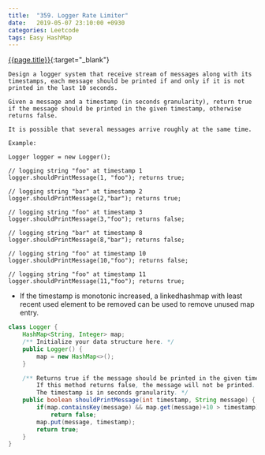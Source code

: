 ```yaml
---
title:  "359. Logger Rate Limiter"
date:   2019-05-07 23:10:00 +0930
categories: Leetcode
tags: Easy HashMap
---
```


[{{page.title}}](https://leetcode.com/problems/split-array-largest-sum/){:target="_blank"}

    Design a logger system that receive stream of messages along with its timestamps, each message should be printed if and only if it is not printed in the last 10 seconds.

    Given a message and a timestamp (in seconds granularity), return true if the message should be printed in the given timestamp, otherwise returns false.

    It is possible that several messages arrive roughly at the same time.

    Example:

    Logger logger = new Logger();

    // logging string "foo" at timestamp 1
    logger.shouldPrintMessage(1, "foo"); returns true;

    // logging string "bar" at timestamp 2
    logger.shouldPrintMessage(2,"bar"); returns true;

    // logging string "foo" at timestamp 3
    logger.shouldPrintMessage(3,"foo"); returns false;

    // logging string "bar" at timestamp 8
    logger.shouldPrintMessage(8,"bar"); returns false;

    // logging string "foo" at timestamp 10
    logger.shouldPrintMessage(10,"foo"); returns false;

    // logging string "foo" at timestamp 11
    logger.shouldPrintMessage(11,"foo"); returns true;

* If the timestamp is monotonic increased, a linkedhashmap with least recent used element to be removed
can be used to remove unused map entry.

```java
class Logger {
    HashMap<String, Integer> map;
    /** Initialize your data structure here. */
    public Logger() {
        map = new HashMap<>();
    }

    /** Returns true if the message should be printed in the given timestamp, otherwise returns false.
        If this method returns false, the message will not be printed.
        The timestamp is in seconds granularity. */
    public boolean shouldPrintMessage(int timestamp, String message) {
        if(map.containsKey(message) && map.get(message)+10 > timestamp)
            return false;
        map.put(message, timestamp);
        return true;
    }
}
```
